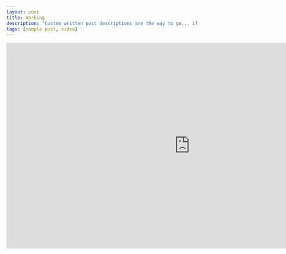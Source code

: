 ```yaml
---
layout: post
title: Working
description: "Custom written post descriptions are the way to go... if you're not lazy."
tags: [sample post, video]
---
```

<iframe frameborder="0" width="960" height="540" src="http://player.youku.com/embed/XNDE1NTU4Mjk5Ng==" allowfullscreen></iframe>